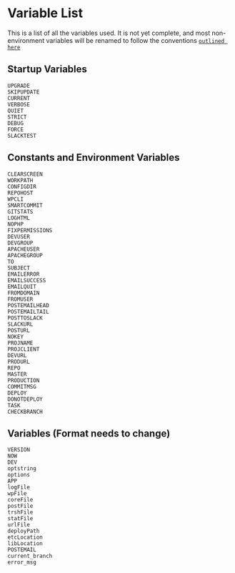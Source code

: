 Variable List
=============
This is a list of all the variables used. It is not yet complete, and most non-environment variables will be renamed to follow the conventions [`outlined here`](https://google.github.io/styleguide/shell.xml)

Startup Variables
--------
```
UPGRADE
SKIPUPDATE
CURRENT
VERBOSE
QUIET
STRICT
DEBUG
FORCE
SLACKTEST
```

Constants and Environment Variables
--------
```
CLEARSCREEN
WORKPATH
CONFIGDIR
REPOHOST
WPCLI
SMARTCOMMIT
GITSTATS
LOGHTML
NOPHP
FIXPERMISSIONS
DEVUSER
DEVGROUP
APACHEUSER
APACHEGROUP
TO
SUBJECT
EMAILERROR
EMAILSUCCESS       
EMAILQUIT
FROMDOMAIN
FROMUSER
POSTEMAILHEAD
POSTEMAILTAIL
POSTTOSLACK
SLACKURL
POSTURL
NOKEY
PROJNAME
PROJCLIENT
DEVURL
PRODURL
REPO
MASTER
PRODUCTION
COMMITMSG
DEPLOY
DONOTDEPLOY
TASK
CHECKBRANCH
```

Variables (Format needs to change)
--------
```
VERSION
NOW
DEV
optstring
options
APP
logFile
wpFile
coreFile
postFile
trshFile
statFile
urlFile
deployPath
etcLocation
libLocation
POSTEMAIL
current_branch
error_msg
```

